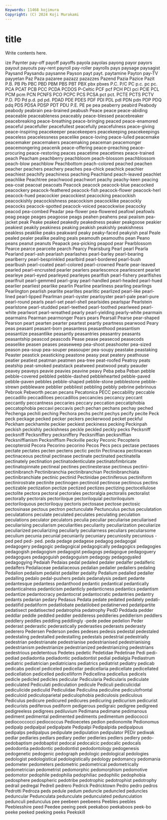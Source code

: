 ```yaml
---
Keywords: 11468 kojimura
Copyright: (C) 2024 Koji Murakami
---
```


# title

Write contents here.



ize Paynter pay-off payoff payoffs
payola payolas payong payor payors payout payouts pay-rent payroll pay-roller
payrolls pays paysage paysagist Paysand Paysandu paysanne Payson payt payt.
paytamine Payton pay-TV payyetan Paz Paza pazaree pazazz pazazzes Pazend
Pazia Pazice Pazit P.B. PB Pb PBC PBD PBM PBS
PBT PBX pbx pbxes P.C. P/C PC p.c. pc pc.
PCA PCAT PCB PCC PCDA PCDOS P-Celtic PCF pcf PCH
PCI pci PCIE PCL PCM pcm PCN PCNFS PCO PCPC
PCS PCSA pct pct. PCTE PCTS PCTV P.D. PD Pd
p.d. pd pd. PDAD PDE PDES PDF PDI PDL pdl
PDN pdn PDP PDQ pdq PDS PDSA PDSP PDT PDU
P.E. PE pe pea peaberry peabird Peabody peabody peabrain pea-brained
peabush Peace peace peace-abiding peaceable peaceableness peaceably peace-blessed peacebreaker peacebreaking
peace-breathing peace-bringing peaced peace-enamored peaceful peacefuller peacefullest peacefully peacefulness peace-giving
peace-inspiring peacekeeper peacekeepers peacekeeping peacekeepings peaceless peacelessness peacelike peace-loving peace-lulled
peacemake peacemaker peacemakers peacemaking peaceman peacemonger peacemongering peacenik peace-offering peace-preaching
peace-procuring peace-restoring peaces peacetime peacetimes peace-trained peach Peacham peachberry peachbloom
peach-blossom peachblossom peach-blow peachblow Peachbottom peach-colored peached peachen peacher peachers
peachery peaches pea-chick peachick peachier peachiest peachify peachiness peaching Peachland
peach-leaved peachlet peachlike Peachtree peachwood peachwort peachy peachy-keen peacing pea-coat
peacoat peacoats Peacock peacock peacock-blue peacocked peacockery peacock-feathered peacock-fish peacock-flower
peacock-herl peacock-hued peacockier peacockiest peacocking peacockish peacockishly peacockishness peacockism peacocklike
peacockly peacocks peacock-spotted peacock-voiced peacockwise peacocky peacod pea-combed Peadar pea-flower
pea-flowered peafowl peafowls peag peage peages peagoose peags peahen peahens
peai peaiism pea-jacket peak Peake peaked peakedly peakedness peaker peakgoose
peakier peakiest peakily peakiness peaking peakish peakishly peakishness peakless peaklike
peaks peakward peaky peaky-faced peakyish peal Peale pealed pealer pealike
pealing peals peamouth peamouths pean Peano peans peanut peanuts Peapack
pea-picking peapod pear Pearblossom Pearce pearce pearceite pearch Pearcy Pearisburg
Pearl pearl Pearla Pearland pearl-ash pearlash pearlashes pearl-barley pearl-bearing pearlberry
pearl-besprinkled pearlbird pearl-bordered pearl-bush pearlbush pearl-coated pearl-colored pearl-crowned Pearle pear-leaved
pearled pearl-encrusted pearler pearlers pearlescence pearlescent pearlet pearleye pearl-eyed pearleyed
pearleyes pearlfish pearl-fishery pearlfishes pearlfruit pearl-gemmed pearl-gray pearl-handled pearl-headed pearl-hued
pearlier pearliest pearlike pearlin Pearline pearliness pearling pearlings Pearlington pearlish
pearlite pearlites pearlitic pearlized pearl-like pearl-lined pearl-lipped Pearlman pearl-oyster pearloyster
pearl-pale pearl-pure pearl-round pearls pearl-set pearl-shell pearlsides pearlspar Pearlstein pearlstone
pearl-studded pearl-teethed pearl-toothed pearlweed pearl-white pearlwort pearl-wreathed pearly pearl-yielding pearly-white
pearmain pearmains Pearman pearmonger Pears pears Pearsall Pearse pear-shaped Pearson
peart pearten pearter peartest peartly peartness pearwood Peary peas peasant
peasant-born peasantess peasanthood peasantism peasantize peasantlike peasantly peasantries peasantry peasants
peasantship peascod peascods Pease pease peasecod peasecods peaselike peasen peases
peaseweep pea-shoot peashooter pea-sized peason pea-soup pea-souper peasouper pea-soupy peastake
peastaking Peaster peastick peasticking peastone peasy peat peatery peathouse peatier
peatiest peatman peatmen pea-tree peat-roofed Peatroy peats peatship peat-smoked peatstack
peatweed peatwood peaty peauder peavey peaveys peavie peavies peavine peavy
Peba peba Peban pebble pebble-covered pebbled pebble-dashed pebblehearted pebble-paved pebble-paven
pebbles pebble-shaped pebble-stone pebblestone pebble-strewn pebbleware pebblier pebbliest pebbling pebbly
pebrine pebrinous Pebrook Pebworth pecan pecans Pecatonica PECC peccability peccable
peccadillo peccadilloes peccadillos peccancies peccancy peccant peccantly peccantness peccaries peccary
peccation peccatiphobia peccatophobia peccavi peccavis pech pechan pechans pechay peched
Pechenga pechili peching Pechora pechs pecht pechys pecify pecite Peck
peck peckage pecked pecker peckers peckerwood pecket peckful Peckham peckhamite
peckier peckiest peckiness pecking Peckinpah peckish peckishly peckishness peckle peckled
peckly pecks Pecksniff pecksniff Pecksniffery pecksniffery Pecksniffian pecksniffian Pecksniffianism Pecksniffism
Peckville pecky Peconic Pecopteris pecopteroid Pecora Pecorino pecorino Pecos Pecs
pecs pectase pectases pectate pectates pecten pectens pectic pectin Pectinacea
pectinacean pectinaceous pectinal pectinase pectinate pectinated pectinatella pectinately pectination pectinatodenticulate
pectinatofimbricate pectinatopinnate pectineal pectines pectinesterase pectineus pectini- pectinibranch Pectinibranchia pectinibranchian
Pectinibranchiata pectinibranchiate pectinic pectinid Pectinidae pectiniferous pectiniform pectinirostrate pectinite pectinogen
pectinoid pectinose pectinous pectins pectizable pectization pectize pectized pectizes pectizing
pectocellulose pectolite pectora pectoral pectorales pectoralgia pectoralis pectoralist pectorally pectorals
pectoriloque pectoriloquial pectoriloquism pectoriloquous pectoriloquy pectoris pectosase pectose pectosic pectosinase
pectous pectron pectunculate Pectunculus pectus peculatation peculatations peculate peculated peculates
peculating peculation peculations peculator peculators peculia peculiar peculiarise peculiarised peculiarising
peculiarism peculiarities peculiarity peculiarization peculiarize peculiarized peculiarizing peculiarly peculiarness peculiars
peculiarsome peculium pecunia pecunial pecuniarily pecuniary pecuniosity pecunious -ped ped
ped- ped. peda pedage pedagese pedagog pedagogal pedagogery pedagogic pedagogical
pedagogically pedagogics pedagogies pedagogish pedagogism pedagogist pedagogs pedagogue pedagoguery pedagogues
pedagoguish pedagoguism pedagogy pedagogyaled pedagogying Pedaiah Pedaias pedal pedaled pedaler
pedalfer pedalferic pedalfers Pedaliaceae pedaliaceous pedalian pedalier pedaliers pedaling Pedalion
pedalism pedalist pedaliter pedality Pedalium pedalled pedaller pedalling pedalo pedal-pushers
pedals pedanalysis pedant pedante pedantesque pedantess pedanthood pedantic pedantical pedantically
pedanticalness pedanticism pedanticly pedanticness pedantics pedantism pedantize pedantocracy pedantocrat pedantocratic
pedantries pedantry pedants pedarian pedary Pedasus Pedata pedate pedated pedately
pedati- pedatifid pedatiform pedatilobate pedatilobed pedatinerved pedatipartite pedatisect pedatisected pedatrophia
pedatrophy PedD Peddada pedder peddlar peddle peddled peddler peddleress peddleries
peddlerism peddlers peddlery peddles peddling peddlingly -pede pedee pedelion Peder
pederast pederastic pederastically pederasties pederasts pederasty pederero Pedersen Pederson pedes
pedeses pedesis pedestal pedestaled pedestaling pedestalled pedestalling pedestals pedestrial pedestrially
pedestrian pedestrianate pedestrianise pedestrianised pedestrianising pedestrianism pedestrianize pedestrianized pedestrianizing pedestrians
pedestrious pedetentous Pedetes pedetic Pedetidae Pedetinae Pedi pedi- pediad pediadontia
pediadontic pediadontist pedial pedialgia Pediastrum pediatric pediatrician pediatricians pediatrics pediatrist
pediatry pedicab pedicabs pedicel pediceled pedicellar pedicellaria pedicellate pedicellated pedicellation
pedicelled pedicelliform Pedicellina pedicellus pedicels pedicle pedicled pedicles pedicular Pedicularia
Pedicularis pediculate pediculated Pediculati pediculation pedicule Pediculi pediculicidal pediculicide pediculid
Pediculidae Pediculina pediculine pediculofrontal pediculoid pediculoparietal pediculophobia pediculosis pediculous Pediculus
pedicure pedicured pedicures pedicuring pedicurism pedicurist pedicurists pediferous pediform pedigerous
pedigraic pedigree pedigreed pedigreeless pedigrees pediluvium Pedimana pedimane pedimanous pediment
pedimental pedimented pediments pedimentum pediococci pediococcocci pediococcus Pedioecetes pedion pedionomite
Pedionomus pedipalp pedipalpal pedipalpate Pedipalpi Pedipalpida pedipalpous pedipalps pedipalpus pedipulate
pedipulation pedipulator PEDir pediwak pedlar pedlaries pedlars pedlary pedler pedleries
pedlers pedlery pedo- pedobaptism pedobaptist pedocal pedocalcic pedocalic pedocals pedodontia
pedodontic pedodontist pedodontology pedogenesis pedogenetic pedogenic pedograph pedologic pedological pedologies
pedologist pedologistical pedologistically pedology pedomancy pedomania pedometer pedometers pedometric pedometrical
pedometrically pedometrician pedometrist pedomorphic pedomorphism pedomotive pedomotor pedophile pedophilia pedophiliac
pedophilic pedophobia pedosphere pedospheric pedotribe pedotrophic pedotrophist pedotrophy pedrail pedregal
Pedrell pedrero Pedrick Pedricktown Pedro pedro pedros Pedrotti Pedroza peds
pedule pedum peduncle peduncled peduncles peduncular Pedunculata pedunculate pedunculated pedunculation
pedunculi pedunculus pee peebeen peebeens Peebles peebles Peeblesshire peed Peedee
peeing peek peekaboo peekaboos peek-bo peeke peeked peeking peeks Peekskill
